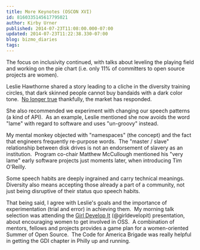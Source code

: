 ```yaml
---
title: More Keynotes (OSCON XVI)
id: 8160335145617795021
author: Kirby Urner
published: 2014-07-23T11:08:00.000-07:00
updated: 2014-07-23T11:22:38.330-07:00
blog: bizmo_diaries
tags: 
---
```


The focus on inclusivity continued, with talks about leveling the playing field and working on the pie chart (i.e. only 11% of committers to open source projects are women).

Leslie Hawthorne shared a story leading to a cliche in the diversity training circles, that dark skinned people cannot buy bandaids with a dark color tone.  [No longer true](http://www.amazon.com/Urban-Armour-Adhesive-Bandages-Colored/dp/B0077MTXY8/) thankfully, the market has responded.

She also recommended we experiment with changing our speech patterns (a kind of API).  As an example, Leslie mentioned she now avoids the word "lame" with regard to software and uses "un-groovy" instead.

My mental monkey objected with "namespaces" (the concept) and the fact that engineers frequently re-purpose words.  The "master / slave" relationship between disk drives is not an endorsement of slavery as an institution.  Program co-chair Matthew McCullough mentioned his "very lame" early software projects just moments later, when introducing Tim O'Reilly.  

Some speech habits are deeply ingrained and carry technical meanings.  Diversity also means accepting those already a part of a community, not just being disruptive of their status quo speech habits.

That being said, I agree with Leslie's goals and the importance of experimentation (trial and error) in achieving them.  My morning talk selection was attending the [Girl Develop It](http://www.girldevelopit.com/) (@girldevelopit) presentation, about encouraging women to get involved in OSS.  A combination of mentors, fellows and projects provides a game plan for a women-oriented Summer of Open Source.  The Code for America Brigade was really helpful in getting the GDI chapter in Philly up and running.